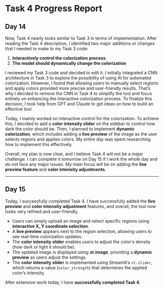 # Task 4 Progress Report

## Day 14

Now, Task 4 nearly looks similar to Task 3 in terms of implementation. After reading the Task 4 description, I identified two major additions or changes that I needed to make to my Task 3 code:

1. **Interactively control the colorization process**
2. **The model should dynamically change the colorization** 
 
I reviewed my Task 3 code and decided to edit it. I initially integrated a CNN architecture in Task 3 to explore the possibility of using AI for automated colorization. However, I found that allowing users to manually select regions and apply colors provided more precise and user-friendly results. That’s why I decided to remove the CNN in Task 4 to simplify the tool and focus entirely on enhancing the interactive colorization process. To finalize this decision, I took help from GPT and Claude to get ideas on how to build an effective tool.

Today, I mainly worked on interactive control for the colorization. To achieve this, I decided to add a **color intensity slider** on the sidebar to control how dark the color should be. Then, I planned to implement **dynamic colorization**, which includes adding a **live preview** of the image as the user selects regions and applies colors. My entire day was spent researching how to implement this effectively.

Overall, my plan is now clear, and I believe Task 4 will not be a major challenge. I can complete it tomorrow on Day 15 if I work the whole day and do not face any major issues. My main focus will be on adding the **live preview feature** and **color intensity adjustments**.

---

## Day 15

Today, I successfully completed Task 4. I have successfully added the **live preview** and **color intensity adjustment** features, and overall, the tool now looks very refined and user-friendly.

- Users can simply upload an image and select specific regions using **interactive X, Y coordinate selection**.
- A **live preview** appears next to the region selection, allowing users to see real-time colorization updates.
- The **color intensity slider** enables users to adjust the color's density (how dark or light it should be).
- The updated image is displayed using **st.image**, providing a **dynamic preview** as users adjust the settings.
- The **color intensity slider** is implemented using Streamlit’s `st.slider`, which returns a value (`color_strength`) that determines the applied color’s intensity.

After extensive work today, I have **successfully completed Task 4**.
